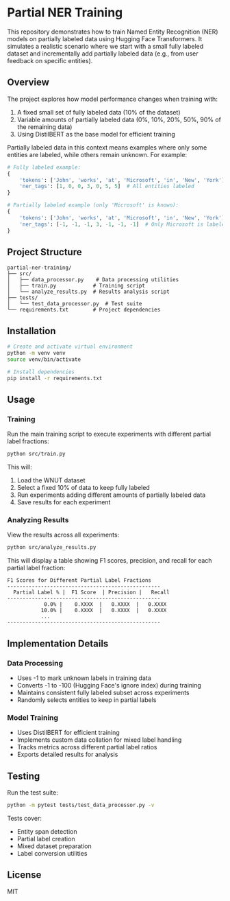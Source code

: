 # Partial NER Training

This repository demonstrates how to train Named Entity Recognition (NER) models on partially labeled data using Hugging Face Transformers. It simulates a realistic scenario where we start with a small fully labeled dataset and incrementally add partially labeled data (e.g., from user feedback on specific entities).

## Overview

The project explores how model performance changes when training with:
1. A fixed small set of fully labeled data (10% of the dataset)
2. Variable amounts of partially labeled data (0%, 10%, 20%, 50%, 90% of the remaining data)
3. Using DistilBERT as the base model for efficient training

Partially labeled data in this context means examples where only some entities are labeled, while others remain unknown. For example:
```python
# Fully labeled example:
{
    'tokens': ['John', 'works', 'at', 'Microsoft', 'in', 'New', 'York'],
    'ner_tags': [1, 0, 0, 3, 0, 5, 5]  # All entities labeled
}

# Partially labeled example (only 'Microsoft' is known):
{
    'tokens': ['John', 'works', 'at', 'Microsoft', 'in', 'New', 'York'],
    'ner_tags': [-1, -1, -1, 3, -1, -1, -1]  # Only Microsoft is labeled
}
```

## Project Structure

```
partial-ner-training/
├── src/
│   ├── data_processor.py    # Data processing utilities
│   ├── train.py            # Training script
│   └── analyze_results.py  # Results analysis script
├── tests/
│   └── test_data_processor.py  # Test suite
└── requirements.txt        # Project dependencies
```

## Installation

```bash
# Create and activate virtual environment
python -m venv venv
source venv/bin/activate

# Install dependencies
pip install -r requirements.txt
```

## Usage

### Training

Run the main training script to execute experiments with different partial label fractions:
```bash
python src/train.py
```

This will:
1. Load the WNUT dataset
2. Select a fixed 10% of data to keep fully labeled
3. Run experiments adding different amounts of partially labeled data
4. Save results for each experiment

### Analyzing Results

View the results across all experiments:
```bash
python src/analyze_results.py
```

This will display a table showing F1 scores, precision, and recall for each partial label fraction:
```
F1 Scores for Different Partial Label Fractions
--------------------------------------------------
  Partial Label % |  F1 Score  | Precision |   Recall
--------------------------------------------------
            0.0% |    0.XXXX  |   0.XXXX  |   0.XXXX
           10.0% |    0.XXXX  |   0.XXXX  |   0.XXXX
           ...
--------------------------------------------------
```

## Implementation Details

### Data Processing
- Uses -1 to mark unknown labels in training data
- Converts -1 to -100 (Hugging Face's ignore index) during training
- Maintains consistent fully labeled subset across experiments
- Randomly selects entities to keep in partial labels

### Model Training
- Uses DistilBERT for efficient training
- Implements custom data collation for mixed label handling
- Tracks metrics across different partial label ratios
- Exports detailed results for analysis

## Testing

Run the test suite:
```bash
python -m pytest tests/test_data_processor.py -v
```

Tests cover:
- Entity span detection
- Partial label creation
- Mixed dataset preparation
- Label conversion utilities

## License

MIT
